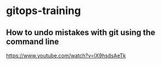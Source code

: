 # gitops-training

## How to undo mistakes with git using the command line
https://www.youtube.com/watch?v=lX9hsdsAeTk


